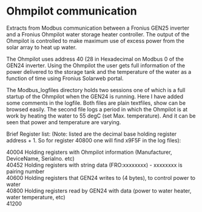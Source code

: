 # Ohmpilot communication

Extracts from Modbus communication between a Fronius GEN25 inverter and a Fronius Ohmpilot water storage heater controller.
The output of the Ohmpilot is controlled to make maximum use of excess power from the solar array to heat up water.

The Ohmpilot uses address 40 (28 in Hexadecimal on Modbus 0 of the GEN24 inverter. Using the Ohmpilot the user gets full information of
the power delivered to the storage tank and the temperature of the water as a function of time using Fronius Solarweb portal.

The Modbus_logfiles directory holds two sessions one of which is a full startup of the Ohmpilot when the GEN24 is running. Here I have added some comments in the logfile. Both files are plain textfiles, show can be browsed easily. The second file logs a period in which the Ohmpilot is at work by heating the water to 55 degC (set Max. temperature). And it can be seen that power and temperature are varying.

Brief Register list:
(Note: listed are the decimal base holding register address + 1. So for register 40800 one will find x9F5F in the log files):

40004   Holding registers with Ohmpilot information (Manufacturer, DeviceName, Serialno. etc)  
40452   Holding registers with string data (FRO:xxxxxxxx) - xxxxxxxx is pairing number  
40600   Holding registers that GEN24 writes to (4 bytes), to control power to water  
40800   Holding registers read by GEN24 with data (power to water heater, water temperature, etc)  
41200  


